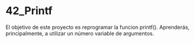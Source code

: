 # 42_Printf
El objetivo de este proyecto es reprogramar la funcion printf(). Aprenderás, principalmente, a utilizar un número variable de argumentos.
